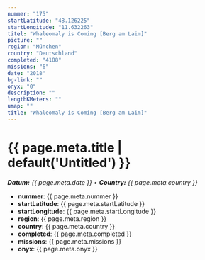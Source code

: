 ```yaml
---
nummer: "175"
startLatitude: "48.126225"
startLongitude: "11.632263"
titel: "Whaleomaly is Coming [Berg am Laim]"
picture: ""
region: "München"
country: "Deutschland"
completed: "4188"
missions: "6"
date: "2018"
bg-link: ""
onyx: "0"
description: ""
lengthKMeters: ""
umap: ""
title: "Whaleomaly is Coming [Berg am Laim]"
---
```

# {{ page.meta.title | default('Untitled') }}

_**Datum:** {{ page.meta.date }} • **Country:** {{ page.meta.country }}_

- **nummer**: {{ page.meta.nummer }}
- **startLatitude**: {{ page.meta.startLatitude }}
- **startLongitude**: {{ page.meta.startLongitude }}
- **region**: {{ page.meta.region }}
- **country**: {{ page.meta.country }}
- **completed**: {{ page.meta.completed }}
- **missions**: {{ page.meta.missions }}
- **onyx**: {{ page.meta.onyx }}
